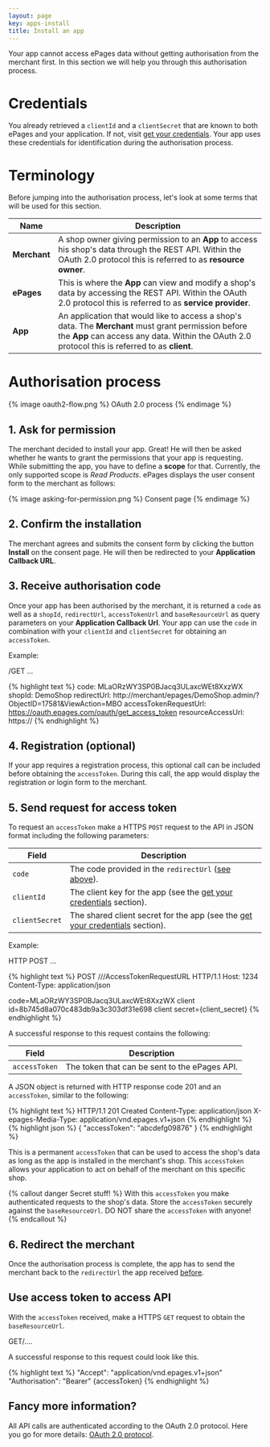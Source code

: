 ```yaml
---
layout: page
key: apps-install
title: Install an app
---
```


Your app cannot access ePages data without getting authorisation from the merchant first. In this section we will help you through this authorisation process.

# Credentials

You already retrieved a `clientId` and a `clientSecret` that are known to both ePages and your application. If not, visit [get your credentials](page:apps-create#get-your-credentials). Your app uses these credentials for identification during the authorisation process.

# Terminology

Before jumping into the authorisation process, let's look at some terms that will be used for this section.

| Name              | Description                                                                                             |
|--------------------|---------------------------------------------------------------------------------------------------------|
| **Merchant** | A shop owner giving permission to an **App** to access his shop's data through the REST API. Within the OAuth 2.0 protocol this is referred to as **resource owner**. |
| **ePages** | This is where the **App** can view and modify a shop's data by accessing the REST API. Within the OAuth 2.0 protocol this is referred to as **service provider**.|
| **App**      | An application that would like to access a shop's data. The **Merchant** must grant permission before the **App** can access any data. Within the OAuth 2.0 protocol this is referred to as **client**. |

# Authorisation process

{% image oauth2-flow.png %}
OAuth 2.0 process
{% endimage %}

## 1. Ask for permission

The merchant decided to install your app. Great! He will then be asked whether he wants to grant the permissions that your app is requesting. While submitting the app, you have to define a **scope** for that. Currently, the only supported scope is *Read Products*. ePages displays the user consent form to the merchant as follows:

{% image asking-for-permission.png %}
Consent page
{% endimage %}

## 2. Confirm the installation

The merchant agrees and submits the consent form by clicking the button **Install** on the consent page.
He will then be redirected to your **Application Callback URL**.

## 3. Receive authorisation code

Once your app has been authorised by the merchant, it is returned a `code` as well as a `shopId`, `redirectUrl`, `accessTokenUrl` and `baseResourceUrl` as query parameters on your **Application Callback Url**. Your app can use the `code` in combination with your `clientId` and `clientSecret` for obtaining an `accessToken`.

Example:

/GET ...

{% highlight text %}
code: MLaORzWY3SP0BJacq3ULaxcWEt8XxzWX
shopId: DemoShop
redirectUrl: http://merchant/epages/DemoShop.admin/?ObjectID=17581&ViewAction=MBO
accessTokenRequestUrl: https://oauth.epages.com/oauth/get_access_token
resourceAccessUrl: https://
{% endhighlight %}

## 4. Registration (optional)

If your app requires a registration process, this optional call can be included before obtaining the `accessToken`. During this call, the app would display the registration or login form to the merchant.

## 5. Send request for access token

To request an `accessToken` make a HTTPS `POST` request to the API in JSON format including the following parameters:

| Field              | Description                                                                                             |
|--------------------|---------------------------------------------------------------------------------------------------------|
| `code`      | The code provided in the `redirectUrl` ([see above](page:apps-install#confirm-the-installation)).     |
| `clientId`   | The client key for the app (see the [get your credentials](page:apps-create#get-your-credentials) section).|
| `clientSecret`    | The shared client secret for the app (see the [get your credentials](page:apps-create#get-your-credentials) section). |

Example:

HTTP POST ...

{% highlight text %}
POST ///AccessTokenRequestURL HTTP/1.1
Host: 1234
Content-Type: application/json

code=MLaORzWY3SP0BJacq3ULaxcWEt8XxzWX
client id=8b745d8a070c483db9a3c303df31e698
client secret={client_secret}
{% endhighlight %}

A successful response to this request contains the following:

| Field              | Description                                                                                             |
|--------------------|---------------------------------------------------------------------------------------------------------|
| `accessToken`      | The token that can be sent to the ePages API.     |

A JSON object is returned with HTTP response code 201 and an `accessToken`, similar to the following:

{% highlight text %}
HTTP/1.1 201 Created
Content-Type: application/json
X-epages-Media-Type: application/vnd.epages.v1+json
{% endhighlight %}
{% highlight json %}
{
  "accessToken": "abcdefg09876"
}
{% endhighlight %}

This is a permanent `accessToken` that can be used to access the shop's data as long as the app is installed in the merchant's shop. This `accessToken` allows your application to act on behalf of the merchant on this specific shop.

{% callout danger Secret stuff! %}
With this `accessToken` you make authenticated requests to the shop's data. Store the `accessToken` securely against the `baseResourceUrl`. DO NOT share the `accessToken` with anyone!
{% endcallout %}

## 6. Redirect the merchant

Once the authorisation process is complete, the app has to send the merchant back to the `redirectUrl` the app received [before](page:apps-install#receive-authorisation-code).

## Use access token to access API

With the `accessToken` received, make a HTTPS `GET` request to obtain the `baseResourceUrl`.

GET/....

A successful response to this request could look like this.

{% highlight text %}
"Accept": "application/vnd.epages.v1+json"
"Authorisation": "Bearer" {accessToken}
{% endhighlight %}

## Fancy more information?

All API calls are authenticated according to the OAuth 2.0 protocol. Here you go for more details: [OAuth 2.0 protocol](https://tools.ietf.org/html/rfc6749).
